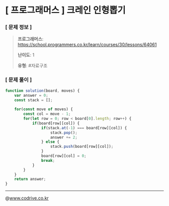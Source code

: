 # [ 프로그래머스 ] 크레인 인형뽑기

### [ 문제 정보 ]
> **프로그래머스**: https://school.programmers.co.kr/learn/courses/30/lessons/64061
> 
> **난이도**: 1
>
> **유형**: #자료구조


### [ 문제 풀이 ]
```JavaScript
function solution(board, moves) {
    var answer = 0;
    const stack = [];
  
    for(const move of moves) {
        const col = move - 1;
        for(let row = 0; row < board[0].length; row++) {
            if(board[row][col]) {
                if(stack.at(-1) === board[row][col]) {
                    stack.pop();
                    answer += 2;
                } else {
                    stack.push(board[row][col]);
                }
                board[row][col] = 0;
                break;
            }
        }
    }
    return answer;
}
```


---
@www.codrive.co.kr